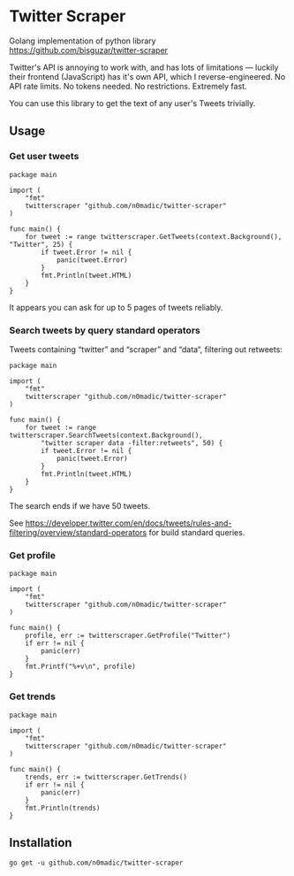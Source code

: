 # Twitter Scraper

Golang implementation of python library <https://github.com/bisguzar/twitter-scraper>

Twitter's API is annoying to work with, and has lots of limitations —
luckily their frontend (JavaScript) has it's own API, which I reverse-engineered.
No API rate limits. No tokens needed. No restrictions. Extremely fast.

You can use this library to get the text of any user's Tweets trivially.

## Usage

### Get user tweets

```golang
package main

import (
    "fmt"
    twitterscraper "github.com/n0madic/twitter-scraper"
)

func main() {
    for tweet := range twitterscraper.GetTweets(context.Background(), "Twitter", 25) {
        if tweet.Error != nil {
            panic(tweet.Error)
        }
        fmt.Println(tweet.HTML)
    }
}
```

It appears you can ask for up to 5 pages of tweets reliably.

### Search tweets by query standard operators

Tweets containing “twitter” and “scraper” and “data“, filtering out retweets:

```golang
package main

import (
    "fmt"
    twitterscraper "github.com/n0madic/twitter-scraper"
)

func main() {
    for tweet := range twitterscraper.SearchTweets(context.Background(),
        "twitter scraper data -filter:retweets", 50) {
        if tweet.Error != nil {
            panic(tweet.Error)
        }
        fmt.Println(tweet.HTML)
    }
}
```

The search ends if we have 50 tweets.

See <https://developer.twitter.com/en/docs/tweets/rules-and-filtering/overview/standard-operators> for build standard queries.


### Get profile

```golang
package main

import (
    "fmt"
    twitterscraper "github.com/n0madic/twitter-scraper"
)

func main() {
    profile, err := twitterscraper.GetProfile("Twitter")
    if err != nil {
        panic(err)
    }
    fmt.Printf("%+v\n", profile)
}
```

### Get trends

```golang
package main

import (
    "fmt"
    twitterscraper "github.com/n0madic/twitter-scraper"
)

func main() {
    trends, err := twitterscraper.GetTrends()
    if err != nil {
        panic(err)
    }
    fmt.Println(trends)
}
```

## Installation

```shell
go get -u github.com/n0madic/twitter-scraper
```
